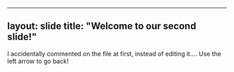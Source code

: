 ----
layout: slide
title: "Welcome to our second slide!"
---
I accidentally commented on the file at first, instead of editing it....
Use the left arrow to go back!
